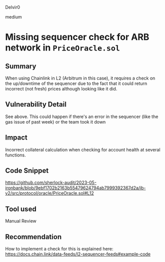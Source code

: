 Delvir0

medium

# Missing sequencer check for ARB network in `PriceOracle.sol`

## Summary
When using Chainlink in L2 (Arbitrum in this case), it requires a check on the up/downtime of the sequencer due to the fact that it could return incorrect (not fresh) prices although looking like it did.
## Vulnerability Detail
See above. This could happen if there's an error in the sequencer (like the gas issue of past week) or the team took it down
## Impact
Incorrect collateral calculation when checking for account health at several functions. 
## Code Snippet
https://github.com/sherlock-audit/2023-05-ironbank/blob/9ebf1702b2163b55479624794ab7999392367d2a/ib-v2/src/protocol/oracle/PriceOracle.sol#L12
## Tool used

Manual Review

## Recommendation
How to implement a check for this is explained here: https://docs.chain.link/data-feeds/l2-sequencer-feeds#example-code